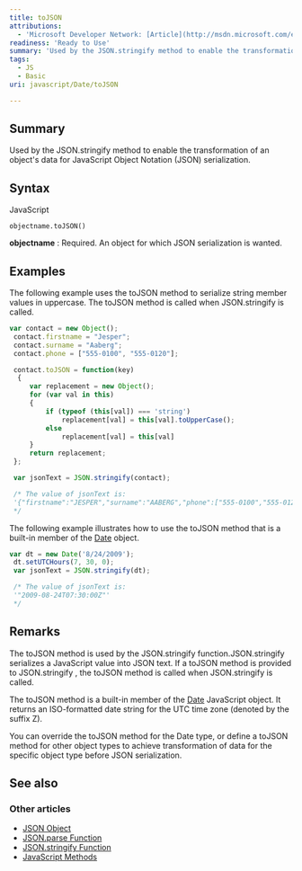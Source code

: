```yaml
---
title: toJSON
attributions:
  - 'Microsoft Developer Network: [Article](http://msdn.microsoft.com/en-us/library/ie/cc907896(v=vs.94).aspx)'
readiness: 'Ready to Use'
summary: 'Used by the JSON.stringify method to enable the transformation of an object''s data for JavaScript Object Notation (JSON) serialization.'
tags:
  - JS
  - Basic
uri: javascript/Date/toJSON

---
```

## <span>Summary</span>

Used by the JSON.stringify method to enable the transformation of an object's data for JavaScript Object Notation (JSON) serialization.

## <span>Syntax</span>

<span class="language">JavaScript</span>

    objectname.toJSON()

**objectname**
:   Required. An object for which JSON serialization is wanted.

## <span>Examples</span>

The following example uses the toJSON method to serialize string member values in uppercase. The toJSON method is called when JSON.stringify is called.

``` js
var contact = new Object();
 contact.firstname = "Jesper";
 contact.surname = "Aaberg";
 contact.phone = ["555-0100", "555-0120"];

 contact.toJSON = function(key)
  {
     var replacement = new Object();
     for (var val in this)
     {
         if (typeof (this[val]) === 'string')
             replacement[val] = this[val].toUpperCase();
         else
             replacement[val] = this[val]
     }
     return replacement;
 };

 var jsonText = JSON.stringify(contact);

 /* The value of jsonText is:
 '{"firstname":"JESPER","surname":"AABERG","phone":["555-0100","555-0120"]}'
 */
```

The following example illustrates how to use the toJSON method that is a built-in member of the [Date](/javascript/Date) object.

``` js
var dt = new Date('8/24/2009');
 dt.setUTCHours(7, 30, 0);
 var jsonText = JSON.stringify(dt);

 /* The value of jsonText is:
 '"2009-08-24T07:30:00Z"'
 */
```

## <span>Remarks</span>

The toJSON method is used by the JSON.stringify function.JSON.stringify serializes a JavaScript value into JSON text. If a toJSON method is provided to JSON.stringify , the toJSON method is called when JSON.stringify is called.

The toJSON method is a built-in member of the [Date](/javascript/Date) JavaScript object. It returns an ISO-formatted date string for the UTC time zone (denoted by the suffix Z).

You can override the toJSON method for the Date type, or define a toJSON method for other object types to achieve transformation of data for the specific object type before JSON serialization.

## <span>See also</span>

### <span>Other articles</span>

-   [JSON Object](/javascript/JSON)
-   [JSON.parse Function](/javascript/JSON/parse)
-   [JSON.stringify Function](/javascript/JSON/stringify)
-   [JavaScript Methods](/javascript/methods)

